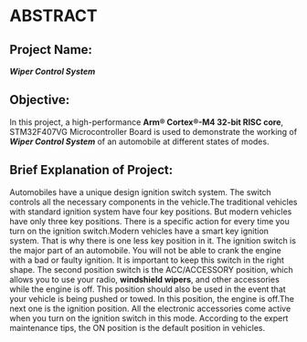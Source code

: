 # ABSTRACT
## Project Name:
***Wiper Control System***
## Objective:
In this project, a high-performance **Arm® Cortex®-M4 32-bit RISC core**, STM32F407VG Microcontroller Board is used to demonstrate the working of ***Wiper Control System*** of an automobile at different states of modes.
## Brief Explanation of Project:
Automobiles have a unique design ignition switch system. The switch controls all the necessary components in the vehicle.The traditional vehicles with standard ignition system have four key positions. But modern vehicles have only three key positions.
There is a specific action for every time you turn on the ignition switch.Modern vehicles have a smart key ignition system. That is why there is one less key position in it. The ignition switch is the major part of an automobile. You will not be able to crank the engine with a bad or faulty ignition. It is important to keep this switch in the right shape.
The second position switch is the ACC/ACCESSORY position, which allows you to use your radio, **windshield wipers**, and other accessories while the engine is off. This position should also be used in the event that your vehicle is being pushed or towed. In this position, the engine is off.The next one is the ignition position. All the electronic accessories come active when you turn on the ignition switch in this mode. According to the expert maintenance tips, the ON position is the default position in vehicles.


